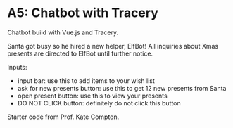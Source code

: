 # A5: Chatbot with Tracery

Chatbot build with Vue.js and Tracery. 

Santa got busy so he hired a new helper, ElfBot! All inquiries about Xmas presents are directed to ElfBot until further notice.

Inputs: 
* input bar: use this to add items to your wish list
* ask for new presents button: use this to get 12 new presents from Santa
* open present button: use this to view your presents
* DO NOT CLICK button: definitely do not click this button

Starter code from Prof. Kate Compton.